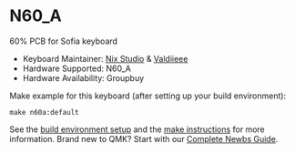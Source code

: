 # N60_A

60% PCB for Sofia keyboard

* Keyboard Maintainer: [Nix Studio](https://github.com/Nix-Studio) & [Valdiieee](https://github.com/valdiieee)
* Hardware Supported: N60_A
* Hardware Availability: Groupbuy

Make example for this keyboard (after setting up your build environment):

    make n60a:default

See the [build environment setup](https://docs.qmk.fm/#/getting_started_build_tools) and the [make instructions](https://docs.qmk.fm/#/getting_started_make_guide) for more information. Brand new to QMK? Start with our [Complete Newbs Guide](https://docs.qmk.fm/#/newbs).
